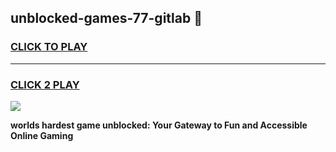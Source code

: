 
## unblocked-games-77-gitlab 👋
<h3>
<a href="https://premium.freeplayer.one?title=unblocked-games-77-gitlab&ref=14F">CLICK TO PLAY</a></h3>
<hr>

<h3>
<a href="https://premium.freeplayer.one?title=unblocked-games-77-gitlab&ref=14F">CLICK 2 PLAY</a>
  
</h3>

<a href="https://premium.freeplayer.one?title=unblocked-games-77-gitlab&ref=12F/"><img src="https://clearcache.store/games.png"></a>


**worlds hardest game unblocked: Your Gateway to Fun and Accessible Online Gaming**
